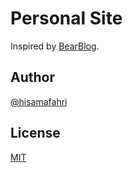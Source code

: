 # Personal Site

Inspired by [BearBlog](https://bearblog.dev/).


## Author

[@hisamafahri](https://github.com/hisamafahri)

## License

[MIT](LICENSE)
